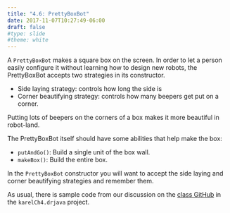 ```yaml
---
title: "4.6: PrettyBoxBot"
date: 2017-11-07T10:27:49-06:00
draft: false
#type: slide
#theme: white
---
```


A `PrettyBoxBot` makes a square box on the screen. In order to let a person easily configure it without learning how to design new robots, the PrettyBoxBot accepts two strategies in its constructor.

* Side laying strategy: controls how long the side is
* Corner beautifying strategy: controls how many beepers get put on a corner.

Putting lots of beepers on the corners of a box makes it more beautiful in robot-land.

The PrettyBoxBot itself should have some abilities that help make the box:

* `putAndGo()`: Build a single unit of the box wall.
* `makeBox()`: Build the entire box.

In the `PrettyBoxBot` constructor you will want to accept the side laying and corner beautifying strategies and remember them.

As usual, there is sample code from our discussion on the [class GitHub](https://github.com/2017-2018-wy-ap-cs/apcs-karel) in the `karelCh4.drjava` project.

